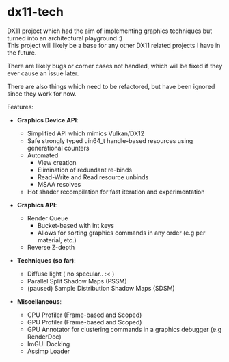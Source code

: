 # dx11-tech
DX11 project which had the aim of implementing graphics techniques but turned into an architectural playground :)  
This project will likely be a base for any other DX11 related projects I have in the future.
 
There are likely bugs or corner cases not handled, which will be fixed if they ever cause an issue later.
 
There are also things which need to be refactored, but have been ignored since they work for now.
  
Features:
* __Graphics Device API__:
	* Simplified API which mimics Vulkan/DX12
	* Safe strongly typed uin64_t handle-based resources using generational counters
	* Automated
		* View creation
		* Elimination of redundant re-binds
		* Read-Write and Read resource unbinds
		* MSAA resolves
	* Hot shader recompilation for fast iteration and experimentation
	

* __Graphics API__:
	* Render Queue
		* Bucket-based with int keys
		* Allows for sorting graphics commands in any order (e.g per material, etc.)
	* Reverse Z-depth

* __Techniques (so far)__:
	* Diffuse light ( no specular.. :< )
	* Parallel Split Shadow Maps (PSSM)
	* (paused) Sample Distribution Shadow Maps (SDSM)

* __Miscellaneous__:
	* CPU Profiler (Frame-based and Scoped)
	* GPU Profiler (Frame-based and Scoped)
	* GPU Annotator for clustering commands in a graphics debugger (e.g RenderDoc)
	* ImGUI Docking
	* Assimp Loader
	 



	



